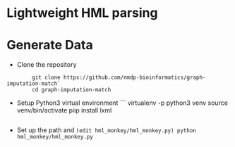 # Lightweight HML parsing

# Generate Data

- Clone the repository 
```
        git clone https://github.com/nmdp-bioinformatics/graph-imputation-match`
        cd graph-imputation-match
```

- Setup Python3 virtual environment
        ```
        virtualenv -p python3 venv
        source venv/bin/activate 
        piip install lxml
	```

- Set up the path  and
        ```
        (edit hml_monkey/hml_monkey.py)
        python hml_monkey/hml_monkey.py
        ```



